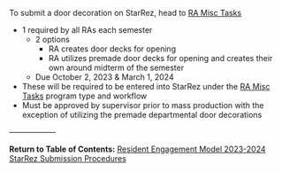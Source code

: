 To submit a door decoration on StarRez, head to [RA Misc Tasks](RA%20Misc%20Tasks.md)

- 1 required by all RAs each semester
	- 2 options
		- RA creates door decks for opening
		- RA utilizes premade door decks for opening and creates their own around midterm of the semester
	- Due October 2, 2023 & March 1, 2024
- These will be required to be entered into StarRez under the [RA Misc Tasks](RA%20Misc%20Tasks.md) program type and workflow
- Must be approved by supervisor prior to mass production with the exception of utilizing the premade departmental door decorations

——————

**Return to Table of Contents:**
[Resident Engagement Model 2023-2024 StarRez Submission Procedures](Resident%20Engagement%20Model%202023-2024%20StarRez%20Submission%20Procedures.md)